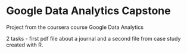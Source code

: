 # Google Data Analytics Capstone

Project from the coursera course Google Data Analytics

2 tasks - first pdf file about a journal and a second file from case study created with R.



